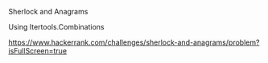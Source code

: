 Sherlock and Anagrams

Using Itertools.Combinations

https://www.hackerrank.com/challenges/sherlock-and-anagrams/problem?isFullScreen=true

